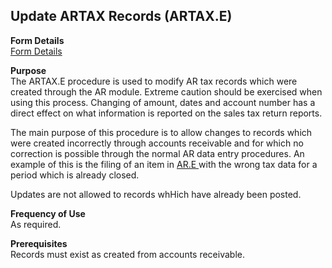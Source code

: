 ##  Update ARTAX Records (ARTAX.E)

<PageHeader />

**Form Details**  
[ Form Details ](ARTAX-E-1/README.md)   

**Purpose**  
The ARTAX.E procedure is used to modify AR tax records which were created
through the AR module. Extreme caution should be exercised when using this
process. Changing of amount, dates and account number has a direct effect on
what information is reported on the sales tax return reports.  
  
The main purpose of this procedure is to allow changes to records which were created incorrectly through accounts receivable and for which no correction is possible through the normal AR data entry procedures. An example of this is the filing of an item in [ AR.E ](../AR-E/README.md) with the wrong tax data for a period which is already closed.   
  
Updates are not allowed to records whHich have already been posted.

**Frequency of Use**  
As required.

**Prerequisites**  
Records must exist as created from accounts receivable.

<badge text= "Version 8.10.57" vertical="middle" />

<PageFooter />